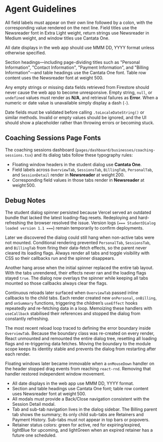 # Agent Guidelines

All field labels must appear on their own line followed by a colon, with the corresponding value rendered on the next line. Field titles use the Newsreader font in Extra Light weight, return strings use Newsreader in Medium weight, and window titles use Cantata One.

All date displays in the web app should use MMM DD, YYYY format unless otherwise specified.

Section headings—including page-dividing titles such as "Personal Information", "Contact Information", "Payment Information", and "Billing Information"—and table headings use the Cantata One font. Table row content uses the Newsreader font at weight 500.

Any empty strings or missing data fields retrieved from Firestore should never cause the web app to become unresponsive. Empty string, `null`, or `undefined` values must render as **N/A**, and retrieval failures as **Error**. When a numeric or date value is unavailable simply display a dash (`-`).

Date fields must be validated before calling `.toLocaleDateString()` or similar methods. Invalid or empty values should be ignored, and the UI should show a placeholder rather than throwing errors or becoming stuck.

## Coaching Sessions Page Fonts

The coaching sessions dashboard (`pages/dashboard/businesses/coaching-sessions.tsx`) and its dialog tabs follow these typography rules:

- Floating window headers in the student dialog use **Cantata One**.
- Field labels across `OverviewTab`, `SessionsTab`, `BillingTab`, `PersonalTab`, and `SessionDetail` render in **Newsreader** at weight 200.
- Corresponding field values in those tabs render in **Newsreader** at weight 500.

## Debug Notes

The student dialog spinner persisted because Vercel served an outdated bundle that lacked the latest loading-flag resets. Redeploying and hard-refreshing the browser resolved the issue. Version logs (`=== StudentDialog loaded version 1.1 ===`) remain temporarily to confirm deployments.

Later we discovered the dialog could still hang when non-active tabs were not mounted. Conditional rendering prevented `PersonalTab`, `SessionsTab`, and `BillingTab` from firing their data-fetch effects, so the parent never cleared its loading flags. Always render all tabs and toggle visibility with CSS so their callbacks run and the spinner disappears.

Another hang arose when the initial spinner replaced the entire tab layout. With the tabs unrendered, their effects never ran and the loading flags stayed `true`. The dialog now overlays the spinner while keeping all tabs mounted so those callbacks always clear the flags.

Continuous reloads later surfaced when `OverviewTab` passed inline callbacks to the child tabs. Each render created new `onPersonal`, `onBilling`, and `onSummary` functions, triggering the children’s `useEffect` hooks repeatedly and re-fetching data in a loop. Memoizing these handlers with `useCallback` stabilised their references and stopped the dialog from constantly refreshing.

The most recent reload loop traced to defining the error boundary inside `OverviewTab`. Because the boundary class was re-created on every render, React unmounted and remounted the entire dialog tree, resetting all loading flags and re-triggering data fetches. Moving the boundary to the module scope keeps its identity stable and prevents the dialog from restarting after each render.

Floating windows later became immovable when a `onMouseDown` handler on the header stopped drag events from reaching `react-rnd`. Removing that handler restored independent window movement.

* All date displays in the web app use MMM DD, YYYY format.
* Section and table headings use Cantata One font; table row content uses Newsreader font at weight 500.
* All modals must provide a Back/Close navigation consistent with the Session Detail modal.
* Tab and sub-tab navigation lives in the dialog sidebar. The Billing parent tab shows the summary; its only child sub-tabs are Retainers and Payment History. Sub-tabs must not appear in top bars or popovers.
* Retainer status colors: green for active, red for expiring/expired, lightBlue for upcoming, and lightGreen when an expired retainer has a future one scheduled.

